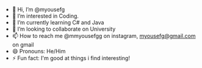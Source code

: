 - 👋 Hi, I’m @myousefg
- 👀 I’m interested in Coding.
- 🌱 I’m currently learning C# and Java
- 💞️ I’m looking to collaborate on University
- 📫 How to reach me @mmyousefgg on instagram, myousefg@gmail.com on gmail
- 😄 Pronouns: He/Him
- ⚡ Fun fact: I'm good at things i find interesting!

<!---
myousefg/myousefg is a ✨ special ✨ repository because its `README.md` (this file) appears on your GitHub profile.
You can click the Preview link to take a look at your changes.
--->
